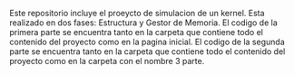 Este repositorio incluye el proeycto de simulacion de un kernel.
Esta realizado en dos fases: Estructura y Gestor de Memoria. 
El codigo de la primera parte se encuentra tanto en la carpeta que contiene todo el contenido del proyecto como en la pagina inicial.
El codigo de la segunda parte se encuentra tanto en la carpeta que contiene todo el contenido del proyecto como en la carpeta con el nombre 3 parte.

